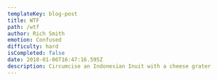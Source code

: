 ```yaml
---
templateKey: blog-post
title: WTF
path: /wtf
author: Rich Smith
emotion: Confused
difficulty: hard
isCompleted: false
date: 2018-01-06T16:47:16.595Z
description: Circumcise an Indonesian Inuit with a cheese grater
---
```


